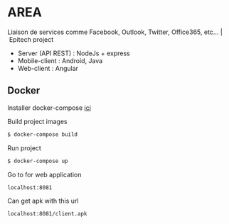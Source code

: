 # AREA
Liaison de services comme Facebook, Outlook, Twitter, Office365, etc... | Epitech project

- Server (API REST) : NodeJs + express
- Mobile-client : Android, Java
- Web-client : Angular

## Docker

Installer docker-compose [ici][df1]

Build project images

```sh
$ docker-compose build
```

Run project

```sh
$ docker-compose up
```

Go to for web application

```sh
localhost:8081
```

Can get apk with this url

```sh
localhost:8081/client.apk
```

[df1]: <https://docs.docker.com/compose/install/>
